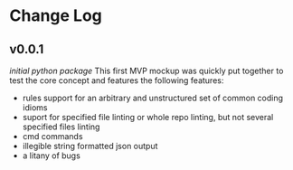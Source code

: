 # Change Log

## v0.0.1
*initial python package*
This first MVP mockup was quickly put together to test the core concept and features the following features:
- rules support for an arbitrary and unstructured set of common coding idioms
- suport for specified file linting or whole repo linting, but not several specified files linting
- cmd commands
- illegible string formatted json output
- a litany of bugs
